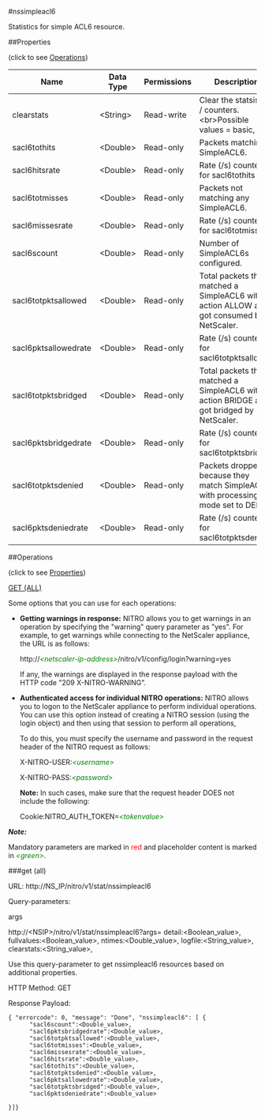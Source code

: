 #nssimpleacl6

Statistics for simple ACL6 resource.


##Properties 
<span>(click to see [Operations](#operations))</span>


<table><thead><tr><th>Name</th><th> Data Type</th><th> Permissions</th><th>Description</th></tr></thead><tbody><tr><td>clearstats</td><td>&lt;String></td><td>Read-write</td><td>Clear the statsistics / counters.&lt;br>Possible values = basic, full</td><tr><tr><td>sacl6tothits</td><td>&lt;Double></td><td>Read-only</td><td>Packets matching a SimpleACL6.</td><tr><tr><td>sacl6hitsrate</td><td>&lt;Double></td><td>Read-only</td><td>Rate (/s) counter for sacl6tothits</td><tr><tr><td>sacl6totmisses</td><td>&lt;Double></td><td>Read-only</td><td>Packets not matching any SimpleACL6.</td><tr><tr><td>sacl6missesrate</td><td>&lt;Double></td><td>Read-only</td><td>Rate (/s) counter for sacl6totmisses</td><tr><tr><td>sacl6scount</td><td>&lt;Double></td><td>Read-only</td><td>Number of SimpleACL6s configured.</td><tr><tr><td>sacl6totpktsallowed</td><td>&lt;Double></td><td>Read-only</td><td>Total packets that matched a SimpleACL6 with action ALLOW and got consumed by NetScaler.</td><tr><tr><td>sacl6pktsallowedrate</td><td>&lt;Double></td><td>Read-only</td><td>Rate (/s) counter for sacl6totpktsallowed</td><tr><tr><td>sacl6totpktsbridged</td><td>&lt;Double></td><td>Read-only</td><td>Total packets that matched a SimpleACL6 with action BRIDGE and got bridged by NetScaler.</td><tr><tr><td>sacl6pktsbridgedrate</td><td>&lt;Double></td><td>Read-only</td><td>Rate (/s) counter for sacl6totpktsbridged</td><tr><tr><td>sacl6totpktsdenied</td><td>&lt;Double></td><td>Read-only</td><td>Packets dropped because they match SimpleACL6 with processing mode set to DENY.</td><tr><tr><td>sacl6pktsdeniedrate</td><td>&lt;Double></td><td>Read-only</td><td>Rate (/s) counter for sacl6totpktsdenied</td><tr></tbody></table>
##Operations 
<span>(click to see [Properties](#properties))</span>


[GET (ALL)](#get-(all))


Some options that you can use for each operations:
<ul><li><p><b>Getting warnings in response:</b> NITRO allows you to get warnings in an operation by specifying the "warning" query parameter as "yes". For example, to get warnings while connecting to the NetScaler appliance, the URL is as follows:</p><p>http://<span style="color:green;font-style:italic;">&lt;netscaler-ip-address&gt;</span>/nitro/v1/config/login?warning=yes</p><p>If any, the warnings are displayed in the response payload with the HTTP code "209 X-NITRO-WARNING".</p></li><li><p><b>Authenticated access for individual NITRO operations:</b> NITRO allows you to logon to the NetScaler appliance to perform individual operations. You can use this option instead of creating a NITRO session (using the login object) and then using that session to perform all operations,</p><p>To do this, you must specify the username and password in the request header of the NITRO request as follows:</p><p>X-NITRO-USER:<span style="color:green;font-style:italic;">&lt;username&gt;</span></p><p>X-NITRO-PASS:<span style="color:green;font-style:italic;">&lt;password&gt;</span></p><p><b>Note:</b> In such cases, make sure that the request header DOES not include the following:</p><p>Cookie:NITRO_AUTH_TOKEN=<span style="color:green;font-style:italic;">&lt;tokenvalue&gt;</span></p></li></ul>



***Note:*** 
Mandatory parameters are marked in <span style="color:#FF0000;">red</span> and placeholder content is marked in <span style="color:green;font-style:italic">&lt;green&gt;</span>.

###get (all)



URL: http://NS_IP/nitro/v1/stat/nssimpleacl6
Query-parameters:
args
http://&lt;NSIP&gt;/nitro/v1/stat/nssimpleacl6?args=      detail:&lt;Boolean_value&gt;,      fullvalues:&lt;Boolean_value&gt;,      ntimes:&lt;Double_value&gt;,      logfile:&lt;String_value&gt;,      clearstats:&lt;String_value&gt;,
Use this query-parameter to get nssimpleacl6 resources based on additional properties.



HTTP Method: GET
Response Payload: ```{ "errorcode": 0, "message": "Done", "nssimpleacl6": [ {      "sacl6scount":<Double_value>,      "sacl6pktsbridgedrate":<Double_value>,      "sacl6totpktsallowed":<Double_value>,      "sacl6totmisses":<Double_value>,      "sacl6missesrate":<Double_value>,      "sacl6hitsrate":<Double_value>,      "sacl6tothits":<Double_value>,      "sacl6totpktsdenied":<Double_value>,      "sacl6pktsallowedrate":<Double_value>,      "sacl6totpktsbridged":<Double_value>,      "sacl6pktsdeniedrate":<Double_value>}]}```



